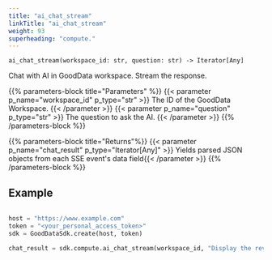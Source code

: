 ```yaml
---
title: "ai_chat_stream"
linkTitle: "ai_chat_stream"
weight: 93
superheading: "compute."
---
```


``ai_chat_stream(workspace_id: str, question: str) -> Iterator[Any]``

Chat with AI in GoodData workspace. Stream the response.


{{% parameters-block  title="Parameters" %}}
{{< parameter p_name="workspace_id" p_type="str" >}}
The ID of the GoodData Workspace.
{{< /parameter >}}
{{< parameter p_name="question" p_type="str" >}}
The question to ask the AI.
{{< /parameter >}}
{{% /parameters-block %}}

{{% parameters-block title="Returns"%}}
{{< parameter p_name="chat_result" p_type="Iterator[Any]" >}}
Yields parsed JSON objects from each SSE event's data field{{< /parameter >}}
{{% /parameters-block %}}


## Example

```python

host = "https://www.example.com"
token = "<your_personal_access_token>"
sdk = GoodDataSdk.create(host, token)

chat_result = sdk.compute.ai_chat_stream(workspace_id, "Display the revenue by product")
```
